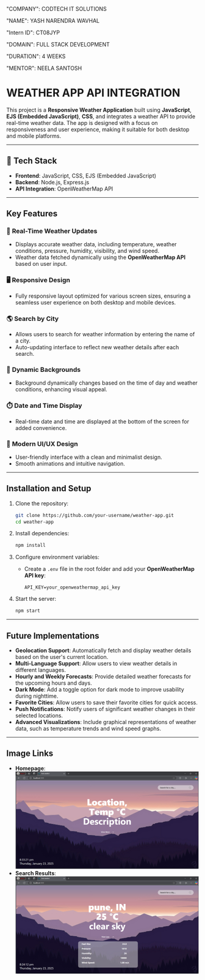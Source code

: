 "COMPANY": CODTECH IT SOLUTIONS

"NAME": YASH NARENDRA WAVHAL

"Intern ID": CT08JYP

"DOMAIN": FULL STACK DEVELOPMENT

"DURATION": 4 WEEKS

"MENTOR": NEELA SANTOSH

# WEATHER APP API INTEGRATION

This project is a **Responsive Weather Application** built using **JavaScript**, **EJS (Embedded JavaScript)**, **CSS**, and integrates a weather API to provide real-time weather data. The app is designed with a focus on responsiveness and user experience, making it suitable for both desktop and mobile platforms.

---

## 🌟 **Tech Stack**

- **Frontend**: JavaScript, CSS, EJS (Embedded JavaScript)  
- **Backend**: Node.js, Express.js  
- **API Integration**: OpenWeatherMap API  

---

## **Key Features**

### 📍 **Real-Time Weather Updates**
- Displays accurate weather data, including temperature, weather conditions, pressure, humidity, visibility, and wind speed.
- Weather data fetched dynamically using the **OpenWeatherMap API** based on user input.

### 🖥️ **Responsive Design**
- Fully responsive layout optimized for various screen sizes, ensuring a seamless user experience on both desktop and mobile devices.

### 🌎 **Search by City**
- Allows users to search for weather information by entering the name of a city.
- Auto-updating interface to reflect new weather details after each search.

### 🌅 **Dynamic Backgrounds**
- Background dynamically changes based on the time of day and weather conditions, enhancing visual appeal.

### ⏱️ **Date and Time Display**
- Real-time date and time are displayed at the bottom of the screen for added convenience.

### 🎨 **Modern UI/UX Design**
- User-friendly interface with a clean and minimalist design.
- Smooth animations and intuitive navigation.

---

## **Installation and Setup**

1. Clone the repository:  
   ```bash
   git clone https://github.com/your-username/weather-app.git
   cd weather-app
   ```

2. Install dependencies:  
   ```bash
   npm install
   ```

3. Configure environment variables:  
   - Create a `.env` file in the root folder and add your **OpenWeatherMap API key**:
     ```env
     API_KEY=your_openweathermap_api_key
     ```

4. Start the server:  
   ```bash
   npm start
   ```
---

## **Future Implementations**

- **Geolocation Support**: Automatically fetch and display weather details based on the user's current location.
- **Multi-Language Support**: Allow users to view weather details in different languages.
- **Hourly and Weekly Forecasts**: Provide detailed weather forecasts for the upcoming hours and days.
- **Dark Mode**: Add a toggle option for dark mode to improve usability during nighttime.
- **Favorite Cities**: Allow users to save their favorite cities for quick access.
- **Push Notifications**: Notify users of significant weather changes in their selected locations.
- **Advanced Visualizations**: Include graphical representations of weather data, such as temperature trends and wind speed graphs.

---

## **Image Links**

- **Homepage**: ![Homepage Screenshot](https://github.com/yash-wavhal/weather-app/blob/master/public/images/Screenshot%202025-01-23%20203327.png)  
- **Search Results**: ![Search Results Screenshot](https://github.com/yash-wavhal/weather-app/blob/master/public/images/Screenshot%202025-01-23%20202420.png)
